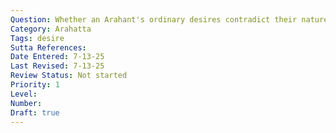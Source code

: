 ```yaml
---
Question: Whether an Arahant's ordinary desires contradict their nature?
Category: Arahatta
Tags: desire
Sutta References:
Date Entered: 7-13-25
Last Revised: 7-13-25
Review Status: Not started
Priority: 1
Level: 
Number: 
Draft: true
---
```


<!-- 

Notes:

The question is basically this: if an Arahant is free from desire, then how can he, say, desire the welfare of all beings, or desire to teach, as in the case of some Arahants who choose to teach? I currently have two responses that I'll sketch roughly: (1) the question equivocates on two senses of the words desire - (1) desire as lust or passion or craving; (2) desire as just intention, or inclination or disposition of mind, or preference itself - and when those two senses are distinguished the problem dissolves; (2) one could question whether or not an Arahant actually has, even in sense (2), any desires or, rather, merely by nature, not by active desiring, inclines to certain things and away from others.

 -->
